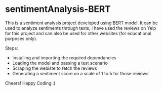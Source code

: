 # sentimentAnalysis-BERT

This is a sentiment analysis project developed using BERT model. It can be used to analyze sentiments through texts, I have used the reviews on Yelp for this project and can also be used for other websites (for educational purposes only).

Steps:
- Installing and importing the required dependancies
- Loading the model and passing a test scenario 
- Scraping the webiste to fetch the reviews
- Generating a sentiment score on a scale of 1 to 5 for those reviews

Cheers! Happy Coding :)
